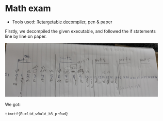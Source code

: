 Math exam
====

* Tools used: [Retargetable decompiler](https://retdec.com/decompilation/), pen & paper

Firstly, we decompiled the given executable, and followed the if statements line by line on paper.

![Pen and paper](20180423_205439.jpg)

We got:
```
timctf{Euclid_w0uld_b3_pr0ud}
```
